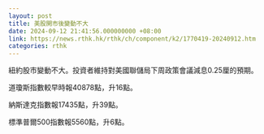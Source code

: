 ```yaml
---
layout: post
title: 美股開市後變動不大
date: 2024-09-12 21:41:56.000000000 +08:00
link: https://news.rthk.hk/rthk/ch/component/k2/1770419-20240912.htm
categories: rthk
---
```


紐約股市變動不大。投資者維持對美國聯儲局下周政策會議減息0.25厘的預期。

道瓊斯指數較早時報40878點，升16點。

納斯達克指數報17435點，升39點。

標準普爾500指數報5560點，升6點。
